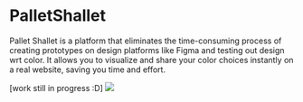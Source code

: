 # PalletShallet

Pallet Shallet is a platform that eliminates the time-consuming process of creating prototypes on design platforms like Figma and testing out design wrt color. It allows you to visualize and share your color choices instantly on a real website, saving you time and effort.

[work still in progress :D]
![](https://github.githubassets.com/assets/mona-loading-dark-7701a7b97370.gif)
